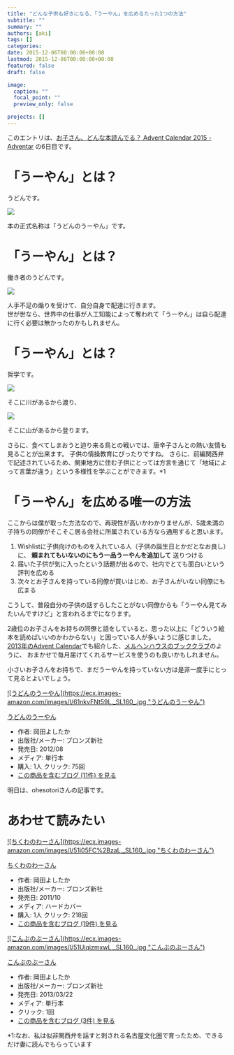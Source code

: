 ```yaml
---
title: "どんな子供も好きになる、「うーやん」を広めるたった1つの方法"
subtitle: ""
summary: ""
authors: [aki]
tags: []
categories: 
date: 2015-12-06T00:00:00+00:00
lastmod: 2015-12-06T00:00:00+00:00
featured: false
draft: false

image:
  caption: ""
  focal_point: ""
  preview_only: false

projects: []
---
```

このエントリは、[お子さん、どんな本読んでる？ Advent Calendar 2015 - Adventar](http://www.adventar.org/calendars/773) の6日目です。

# 「うーやん」とは？

うどんです。

![](/img/uyan-dominates-the-world/20151205171506.jpg)

本の正式名称は「うどんのうーやん」です。

# 「うーやん」とは？

働き者のうどんです。

![](/img/uyan-dominates-the-world/20151205171532.jpg)

人手不足の煽りを受けて、自分自身で配達に行きます。  
世が世なら、世界中の仕事が人工知能によって奪われて「うーやん」は自ら配達に行く必要は無かったのかもしれません。

# 「うーやん」とは？

哲学です。

![](/img/uyan-dominates-the-world/20151205171619.jpg)

そこに川があるから渡り、

![](/img/uyan-dominates-the-world/20151205171645.jpg)

そこに山があるから登ります。

さらに、食べてしまおうと迫り来る鳥との戦いでは、唐辛子さんとの熱い友情も見ることが出来ます。 子供の情操教育にぴったりですね。 さらに、前編関西弁で記述されているため、関東地方に住む子供にとっては方言を通じて「地域によって言葉が違う」という多様性を学ぶことができます。\*1

# 「うーやん」を広める唯一の方法

ここからは僕が取った方法なので、再現性が高いかわかりませんが、5歳未満の子持ちの同僚がそこそこ居る会社に所属されている方なら通用すると思います。

1. Wishlistに子供向けのものを入れている人（子供の誕生日とかだとなお良し）に、 **頼まれてもいないのにもう一品うーやんを追加して** 送りつける
2. 届いた子供が気に入ったという話題が出るので、社内でとても面白いという評判を広める
3. 次々とお子さんを持っている同僚が買いはじめ、お子さんがいない同僚にも広まる

こうして、普段自分の子供の話すらしたことがない同僚からも「うーやん見てみたいんですけど」と言われるまでになります。

2歳位のお子さんをお持ちの同僚と話をしていると、思った以上に「どういう絵本を読めばいいのかわからない」と困っている人が多いように感じました。[2013年のAdvent Calendar](http://chezou.hatenablog.com/entry/20131208/1416661536)でも紹介した、[メルヘンハウスのブッククラブ](https://bookclub.meruhenhouse.co.jp/)のように、 おまかせで毎月届けてくれるサービスを使うのも良いかもしれません。

小さいお子さんをお持ちで、まだうーやんを持っていない方は是非一度手にとって見るとよいでしょう。

[![うどんのうーやん](https://ecx.images-amazon.com/images/I/61nkvFNt59L._SL160_.jpg &quot;うどんのうーやん&quot;)](http://www.amazon.co.jp/exec/obidos/ASIN/4893095501/chezou-22/)

[うどんのうーやん](http://www.amazon.co.jp/exec/obidos/ASIN/4893095501/chezou-22/)

- 作者: 岡田よしたか
- 出版社/メーカー: ブロンズ新社
- 発売日: 2012/08
- メディア: 単行本
- 購入: 1人 クリック: 75回
- [この商品を含むブログ (11件) を見る](http://d.hatena.ne.jp/asin/4893095501/chezou-22)

明日は、ohesotoriさんの記事です。

# あわせて読みたい

[![ちくわのわーさん](https://ecx.images-amazon.com/images/I/51i05FC%2BzaL._SL160_.jpg &quot;ちくわのわーさん&quot;)](http://www.amazon.co.jp/exec/obidos/ASIN/4893095285/chezou-22/)

[ちくわのわーさん](http://www.amazon.co.jp/exec/obidos/ASIN/4893095285/chezou-22/)

- 作者: 岡田よしたか
- 出版社/メーカー: ブロンズ新社
- 発売日: 2011/10
- メディア: ハードカバー
- 購入: 1人 クリック: 218回
- [この商品を含むブログ (19件) を見る](http://d.hatena.ne.jp/asin/4893095285/chezou-22)

[![こんぶのぶーさん](https://ecx.images-amazon.com/images/I/51UiqizmxwL._SL160_.jpg &quot;こんぶのぶーさん&quot;)](http://www.amazon.co.jp/exec/obidos/ASIN/4893095617/chezou-22/)

[こんぶのぶーさん](http://www.amazon.co.jp/exec/obidos/ASIN/4893095617/chezou-22/)

- 作者: 岡田よしたか
- 出版社/メーカー: ブロンズ新社
- 発売日: 2013/03/22
- メディア: 単行本
- クリック: 1回
- [この商品を含むブログ (3件) を見る](http://d.hatena.ne.jp/asin/4893095617/chezou-22)

\*1:なお、私は似非関西弁を話すと刺される名古屋文化圏で育ったため、できるだけ妻に読んでもらっています


